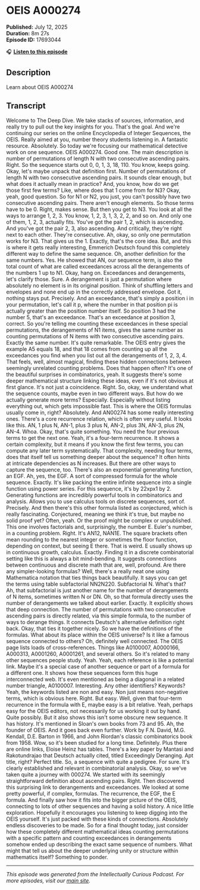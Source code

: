 # OEIS A000274

**Published:** July 12, 2025  
**Duration:** 8m 27s  
**Episode ID:** 17693044

🎧 **[Listen to this episode](https://intellectuallycurious.buzzsprout.com/2529712/episodes/17693044-oeis-a000274)**

## Description

Learn about OEIS A000274

## Transcript

Welcome to The Deep Dive. We take stacks of sources, information, and really try to pull out the key insights for you. That's the goal. And we're continuing our series on the online Encyclopedia of Integer Sequences, the OEIS. Really aimed at you, number theory students listening in. A fantastic resource. Absolutely. So today we're focusing our mathematical detective work on one sequence. OEIS A000274. Good one. The main description is number of permutations of length N with two consecutive ascending pairs. Right. So the sequence starts out 0, 0, 1, 3, 18, 110. You know, keeps going. Okay, let's maybe unpack that definition first. Number of permutations of length N with two consecutive ascending pairs. It sounds clear enough, but what does it actually mean in practice? And, you know, how do we get those first few terms? Like, where does that 1 come from for N3? Okay, yeah, good question. So for N1 or N2, you just, you can't possibly have two consecutive ascending pairs. There aren't enough elements. So those terms have to be 0. Right, makes sense. But then you get to N3. You look at all the ways to arrange 1, 2, 3. You know, 1, 2, 3, 1, 3, 2, 2, and so on. And only one of them, 1, 2, 3, actually fits. You've got the pair 1, 2, which is ascending. And you've got the pair 2, 3, also ascending. And critically, they're right next to each other. They're consecutive. Ah, okay, so only one permutation works for N3. That gives us the 1. Exactly, that's the core idea. But, and this is where it gets really interesting, Emmerich Deutsch found this completely different way to define the same sequence. Oh, another definition for the same numbers. Yes. He showed that AN, our sequence term, is also the total count of what are called exceedances across all the derangements of the numbers 1 up to N1. Okay, hang on. Exceedances and derangements, let's clarify those. Sure. A derangement is just a permutation where absolutely no element is in its original position. Think of shuffling letters and envelopes and none end up in the correctly addressed envelope. Got it, nothing stays put. Precisely. And an exceedance, that's simply a position i in your permutation, let's call it p, where the number in that position pi is actually greater than the position number itself. So position 3 had the number 5, that's an exceedance. That's an exceedance at position 3, correct. So you're telling me counting these exceedances in these special permutations, the derangements of N1 items, gives the same number as counting permutations of N items with two consecutive ascending pairs. Exactly the same number. It's quite remarkable. The OEIS entry gives the example A5 equals 18, and that 18 comes from counting up all the exceedances you find when you list out all the derangements of 1, 2, 3, 4. That feels, well, almost magical, finding these hidden connections between seemingly unrelated counting problems. Does that happen often? It's one of the beautiful surprises in combinatorics, yeah. It suggests there's some deeper mathematical structure linking these ideas, even if it's not obvious at first glance. It's not just a coincidence. Right. So, okay, we understand what the sequence counts, maybe even in two different ways. But how do we actually generate more terms? Especially. Especially without listing everything out, which gets impossible fast. This is where the OEIS formulas usually come in, right? Absolutely. And AN00274 has some really interesting ones. There's a core recurrence relation, which is often very useful. It looks like this. AN, 1 plus N, AN-1, plus 3 plus N, AN-2, plus 3N, AN-3, plus 2N, AN-4. Whoa. Okay, that's quite something. You need the four previous terms to get the next one. Yeah, it's a four-term recurrence. It shows a certain complexity, but it means if you know the first few terms, you can compute any later term systematically. That complexity, needing four terms, does that itself tell us something deeper about the sequence? It often hints at intricate dependencies as N increases. But there are other ways to capture the sequence, too. There's also an exponential generating function, an EGF. Ah, yes, the EGF. A sort of compressed formula for the whole sequence. Exactly. It's like packing the entire infinite sequence into a single function using power series. For this sequence, it's by 22xpx1 by 2. Generating functions are incredibly powerful tools in combinatorics and analysis. Allows you to use calculus tools on discrete sequences, sort of. Precisely. And then there's this other formula listed as conjectured, which is really fascinating. Conjectured, meaning we think it's true, but maybe no solid proof yet? Often, yeah. Or the proof might be complex or unpublished. This one involves factorials and, surprisingly, the number E. Euler's number, in a counting problem. Right. It's AN12, NAN1E. The square brackets often mean rounding to the nearest integer or sometimes the floor function, depending on context, but seeing E there. That is weird. E usually shows up in continuous growth, calculus. Exactly. Finding it in a discrete combinatorial setting like this is always a bit mind-bending. It suggests connections between continuous and discrete math that are, well, profound. Are there any simpler-looking formulas? Well, there's a really neat one using Mathematica notation that ties things back beautifully. It says you can get the terms using table subfactorial NN2N220. Subfactorial N. What's that? Ah, that subfactorial is just another name for the number of derangements of N items, sometimes written N or DN. Oh, so that formula directly uses the number of derangements we talked about earlier. Exactly. It explicitly shows that deep connection. The number of permutations with two consecutive ascending pairs is directly related, via this simple formula, to the number of ways to derange things. It connects Deutsch's alternative definition right back. Okay, that ties it together nicely. So we have the definitions of the formulas. What about its place within the OEIS universe? Is it like a famous sequence connected to others? Oh, definitely well connected. The OEIS page lists loads of cross-references. Things like A0100007, A0000166, A000313, A0001260, A0001261, and several others. So it's related to many other sequences people study. Yeah. Yeah, each reference is like a potential link. Maybe it's a special case of another sequence or part of a formula for a different one. It shows how these sequences form this huge interconnected web. It's even mentioned as being a diagonal in a related number triangle, A0100007. Interesting. Any other identifiers? Keywords? Yeah, the keywords listed are non and easy. Non just means non-negative terms, which is obvious here. Right. But easy. Well, given that four-term recurrence in the formula with E, maybe easy is a bit relative. Yeah, perhaps easy for the OEIS editors, not necessarily for us working it out by hand. Quite possibly. But it also shows this isn't some obscure new sequence. It has history. It's mentioned in Sloan's own books from 73 and 95. Ah, the founder of OEIS. And it goes back even further. Work by F.N. David, M.G. Kendall, D.E. Barton in 1966, and John Riordan's classic combinatorics book from 1958. Wow, so it's been studied for a long time. Definitely. Plus there are online links, Eloise Heinz has tables. There's a key paper by Mantasi and Rakotundrajao that Deutsch actually cited, titled Exceedingly Deranging. Apt title, right? Perfect title. So, a sequence with quite a pedigree. For sure. It's clearly established and relevant in combinatorial analysis. Okay, so we've taken quite a journey with 000274. We started with its seemingly straightforward definition about ascending pairs. Right. Then discovered this surprising link to derangements and exceedances. We looked at some pretty powerful, if complex, formulas. The recurrence, the EGF, the E formula. And finally saw how it fits into the bigger picture of the OEIS, connecting to lots of other sequences and having a solid history. A nice little exploration. Hopefully it encourages you listening to keep digging into the OEIS yourself. It's just packed with these kinds of connections. Absolutely endless discoveries to be made. So for a final thought today, just consider how these completely different mathematical ideas counting permutations with a specific pattern and counting exceedances in derangements somehow ended up describing the exact same sequence of numbers. What might that tell us about the deeper underlying unity or structure within mathematics itself? Something to ponder.

---
*This episode was generated from the Intellectually Curious Podcast. For more episodes, visit our [main site](https://intellectuallycurious.buzzsprout.com).*
